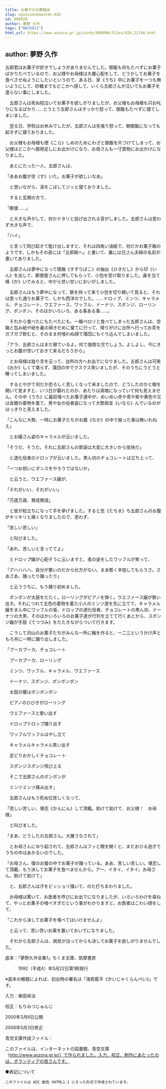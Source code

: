 ```yaml
---
title: お菓子の大舞踏会
slug: oguozinodawutah-02b
id: 000928
author: 夢野 久作
tags: ["NDCK913"]
html_url: https://www.aozora.gr.jp/cards/000096/files/928_21744.html
---
```


## author: 夢野 久作

五郎君はお菓子が好きでしようがありませんでした。御飯も何もたべずにお菓子ばかりたべているので、お父様やお母様は大層心配をして、どうかしてお菓子を食べさせぬようにしたいというので、ある日、家《うち》中にお菓子を一つも無いようにして、砂糖までもどこかへ隠して、いくら五郎さんが泣いてもお菓子を遣らない事にしました。

　五郎さんは死ぬ程泣いてお菓子を欲しがりましたが、お父様もお母様も只お叱りになるばかり……とうとう五郎さんはすっかり怒って、御飯もたべずに寝てしまいました。

　翌る日、学校はお休みでしたが、五郎さんは矢張り怒って、朝御飯になっても起きずに寝ておりました。

　お父様もお母様も懲《こら》しめのためにわざと御飯を片づけてしまって、お父様はどこかへ御用足しにお出かけになり、お母さんも一寸買物にお出かけになりました。

　あとにたった一人、五郎さんは、

「ああお腹が空《す》いた。お菓子が欲しいなあ」

　と思いながら、涙をこぼしてジッと寝ておりました。

　すると玄関の方で、

「郵便……」

　と大きな声がして、何かドタリと投げ出される音がしました。五郎さんは思わず大きな声で、

「ハイ」

　と言って飛び起きて駈け出しますと、それは四角い油紙で、何だかお菓子箱のようです。しかもその表には「五郎殿へ」と書いて、裏には兄さん夫婦の名前が書いてありました。

　五郎さんは夢中になって硯箱《すずりばこ》の抽出《ひきだし》から印《いん》を出して、郵便屋さんに押してもらって、小包を受け取りました。鼻を当て嗅《か》いでみると、中から甘い甘いにおいがしました。

　五郎さんはもう夢中になって、鋏を持って来て小包を切り開いて見ると、それは思った通りお菓子で、しかも西洋のでした。……ドロップ、ミンツ、キャラメル、チョコレート、ウエファース、ワッフル、ドーナツ、スポンジ、ローリング、ボンボン、そのほかいろいろ、ある事ある事……。

　それから食べたにもたべたにも、一箱ペロリと食べてしまった五郎さんは、空箱と包み紙や紐を裏の掃きだめに棄てに行って、帰りがけに台所へ行ってお茶をガブガブ飲むと、そのまま何喰わぬ顔で蒲団にもぐり込んでしまいました。

「アラ、五郎さんはまだ寝ているよ。何て強情な児でしょう。よしよし、今にきっとお腹が空いておきて来るだろうから」

　とお母様は独り言を云って、台所の方へお出でになりました。五郎さんは可笑《おか》しくて堪らず、蒲団の中でクスクス笑いましたが、そのうちにうとうと睡ってしまいました。

　するとやがて何だか恐ろしく苦しくなって来ましたので、どうしたのかと眼を開いて見ますと、いつ日が暮れたのか、あたりは真暗になっていて何も見えません。その中《うち》に最前喰べたお菓子連中が、めいめい赤や青や紫や黄色や又は金銀の着物を着て、男や女の役者姿になって大勢居並《いなら》んでいるのがはっきりと見えました。

「こんなに大勢、一時にお菓子たちがお腹《なか》の中で揃った事は無いわねえ」

　とお嬢さん姿のキャラメルが云いました。

「そうだ、そうだ。それに五郎さんの胃袋は大変に大きいから愉快だ」

　と道化役者のドロップが云いました。黒ん坊のチョコレートは立ち上って、

「一つお祝いにダンスをやろうではないか」

　と云うと、ウエファース嬢が、

「それがいい、それがいい」

「万歳万歳、賛成賛成」

　と皆が総立ちになって手を挙げました。すると忽《たちま》ち五郎さんのお腹がキリキリと痛くなりましたので、思わず、

「苦しい苦しい」

　と叫びました。

「あれ、苦しいと言っててよ」

　とドロップ嬢が心配そうに云いますと、兎の姿をしたワッフルが笑って、

「アハハハハ、自分が悪いのだから仕方がない。まあ暫く辛抱してもらうさ。さあさあ、踊ったり踊ったり」

　と云ううちに、もう踊り初めました。

　ボンボンが太鼓をたたく。ローリングがピアノを弾く。ウエファース嬢が歌い出す。それにつれて五色の着物を着た小人のミンツ達を先に立てて、キャラメル嬢をまん中にワッフルの兎、ドロップの道化役者、チョコレートの黒ん坊、ドーナツの大男、そのほかいろいろのお菓子達が行列を立てて行くあとから、スポンジ嬢が手鼓《てつづみ》をたたきながらついて行きます。

　こうして沢山のお菓子たちがみんな一所に輪を作ると、一二三というかけ声ともろ共に一時に踊り出しました。

「プーカプーカ、チョコレート

　プーカプーカ、ローリング

　ミンツ、ワッフル、キャラメル、ウエファース

　ドーナツ、スポンジ、ボンボンボン



　太鼓の響はボンボンボン

　ピアノのひびきがローリング

　ウエファースと歌い出す

　ドロップドロップ踊り出す

　ワッフルワッフルはやし立て

　キャラメルキャラメル笑い出す

　足どりおかしくチョコレート

　スポンジスポンジ飛び上る

　そこで五郎さんのポンポンが

　ミンツミンツ痛み出す」

　五郎さんはもう死ぬ位苦しくなって、

「苦しい苦しい、堪忍《かんにん》して頂戴。助けて助けて、お父様！　お母様」

　と叫びました。

「まあ、どうしたの五郎さん。大層うなされて」

　とお母さんにゆり起されて、五郎さんはフッと眼を開くと、まだおひる過ぎでうちの中はあかるいのでした。

「お母さん、僕のお腹の中でお菓子が踊っている。ああ、苦しい苦しい。堪忍して頂戴、もう決してお菓子を食べませんから。アー、イタイ、イタイ。お母さん、助けて助けて」

　と、五郎さんは汗をビッショリ掻いて、のた打ちまわりました。

　お母様は驚いて、お医者を呼びにお出でになりましたが、いろいろわけを尋ねて、やっとお菓子の喰べすぎだという事がわかりますと、お医者はこわい顔をして、

「これから決してお菓子を喰べてはいけませんよ」

　と云って、苦い苦いお薬を置いておいでになりました。

　それから五郎さんは、病気が治ってからも決してお菓子を欲しがりませんでした。













底本：「夢野久作全集1」ちくま文庫、筑摩書房


　　　1992（平成4）年5月22日第1刷発行

※底本の解題によれば、初出時の署名は「海若藍平《かいじゃくらんぺい》」です。

入力：柴田卓治

校正：もりみつじゅんじ

2000年3月6日公開

2006年5月3日修正

青空文庫作成ファイル：

このファイルは、インターネットの図書館、青空文庫（http://www.aozora.gr.jp/）で作られました。入力、校正、制作にあたったのは、ボランティアの皆さんです。









●表記について


	このファイルは W3C 勧告 XHTML1.1 にそった形式で作成されています。